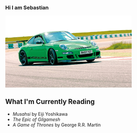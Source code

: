 ### Hi I am Sebastian

<img src="gt3rs.png" alt="gt3rs" width="400"/>

## What I'm Currently Reading
- *Musahsi* by Eiji Yoshikawa
- *The Epic of Gilgamesh*
- *A Game of Thrones* by George R.R. Martin
